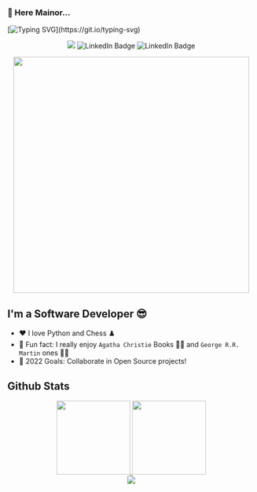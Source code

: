### 👋 Here Mainor... 

<div id="badges"  align="left">

[![Typing SVG](https://readme-typing-svg.herokuapp.com?color=808080&lines=80%+of+success+is+just+showing+up.)](https://git.io/typing-svg)
    
  </div>

<div id="badges"  align="center">
    
    
![](https://komarev.com/ghpvc/?username=Nor01)
    <img  src="https://img.shields.io/github/followers/Nor01?label=Follow" alt="LinkedIn Badge"/>
    <img src="https://img.shields.io/github/stars/Nor01?affiliations=OWNER%2CCOLLABORATOR" alt="LinkedIn Badge"/>
    
  </div>

<div id="header" align="center">
    <a href="yhttps://github.com/Nor01/">
  <img src="https://developers.giphy.com/branch/master/static/api-512d36c09662682717108a38bbb5c57d.gif" width="480"/>
       </a>
</div>

## I'm a Software Developer :sunglasses:

- ❤️ I love Python and Chess ♟️
- :notebook_with_decorative_cover: Fun fact: I really enjoy `Agatha Christie` Books :male_detective: and `George R.R. Martin` ones :vampire::elf: 
- 🥅 2022 Goals: Collaborate in Open Source projects!

## Github Stats  
<div align="center">
  <a href="https://github.com/Nor01">
  <img height="150px" src="https://github-readme-stats.vercel.app/api?username=Nor01&show_icons=true&theme=dracula&include_all_commits=true&count_private=true" />
  <img height="150px" src="https://github-readme-stats.vercel.app/api/top-langs/?username=Nor01&layout=compact&langs_count=7&theme=dracula" />
  </a>
</div>
 <div align="center">
   <img src="https://github-profile-trophy.vercel.app/?username=Nor01&theme=dracula&no-frame=true&margin-w=30&margin-h=20" />
</div>

<br/>  
